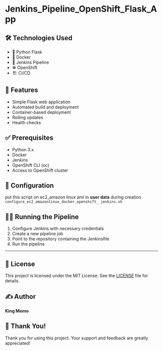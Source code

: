 # Jenkins_Pipeline_OpenShift_Flask_App

## 🛠️ Technologies Used
- 🐍 Python Flask
- 🐳 Docker
- 🔄 Jenkins Pipeline
- ☸️ OpenShift
- 🏗️ CI/CD

## 🌟 Features
- Simple Flask web application
- Automated build and deployment
- Container-based deployment
- Rolling updates
- Health checks


## ✅ Prerequisites
- Python 3.x
- Docker
- Jenkins
- OpenShift CLI (oc)
- Access to OpenShift cluster

## 🔧 Configuration
put this script on ec2_amazon linux ami in **user data** during creation
`configure_ec2_amazonlinux_docker_openshift_ jenkins.sh`

## 🏃‍♂️ Running the Pipeline
1. Configure Jenkins with necessary credentials
2. Create a new pipeline job
3. Point to the repository containing the Jenkinsfile
4. Run the pipeline


---

## 📄 License
This project is licensed under the MIT License. See the [LICENSE](LICENSE) file for details.

## ✍️ Author
**King Memo**

## 🙏 Thank You!
Thank you for using this project. Your support and feedback are greatly appreciated!
